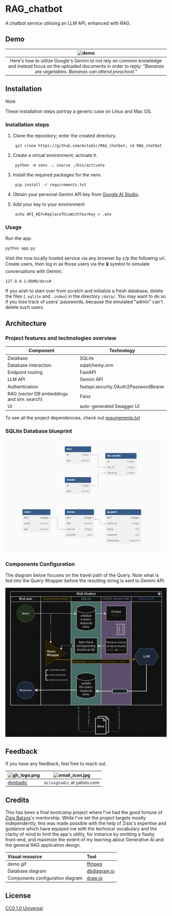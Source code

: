 # RAG_chatbot
A chatbot service utilising an LLM API, enhanced with RAG.
## Demo

| ![demo](/assets/demo.gif) |
|:--------------:|
| Here's how to utilize Google's Gemini to not rely on common knowledge and instead focus on the uploaded documents in order to reply: *"Bananas are vegetables. Bananas can attend preschool."* |

## Installation

> [!NOTE]
> These installation steps portray a generic case on Linux and Mac OS.

### Installation steps

1. Clone the repository; enter the created directory.

        git clone https://github.com/mitadic/RAG_chatbot; cd RAG_chatbot

2. Create a virtual environment; activate it.

        python -m venv .; source ./bin/activate

3. Install the required packages for the venv.

        pip install -r requirements.txt

4. Obtain your personal Gemini API key from [Google AI Studio](https://aistudio.google.com/app/apikey).

5. Add your key to your environment

        echo API_KEY=ReplaceThisWithYourKey > .env

### Usage

Run the app.
```bash
python app.py
```

Visit the now locally hosted service via any browser by c/p the following url. Create users, then log in as those users via the 🔒 symbol to simulate conversations with Gemini.
```
127.0.0.1:8000/docs#
```

If you wish to start over from scratch and initialize a fresh database, delete the files (`.sqlite` and `.index`) in the directory `/data/`. You may want to do so if you lose track of users' passwords, because the emulated "admin" can't delete such users.

## Architecture

### Project features and technologies overview
| Component | Technology |
| --------- | ---------- |
Database | SQLite
Database interaction | sqlalchemy.orm
Endpoint routing | FastAPI
LLM API | Gemini API
Authentication | fastapi.security.OAuth2PasswordBearer
RAG (vector DB embeddings and sim. search) | Faiss
UI | auto-generated Swagger UI

To see all the project dependencies, check out [requirements.txt](/requirements.txt)

### SQLite Database blueprint
![image](/assets/db_design_blueprint.png)

### Components Configuration
The diagram below focuses on the travel path of the Query. Note what is fed into the Query Wrapper before the resulting string is sent to Gemini API.

![image](/assets/query_traversal_diagram.png)

## Feedback

If you have any feedback, feel free to reach out.

| <img src="https://github.githubassets.com/assets/GitHub-Mark-ea2971cee799.png" alt="gh_logo.png" width="15" height="15"/> | <img src="https://cdn3.iconfinder.com/data/icons/web-ui-3/128/Mail-2-512.png" alt="email_icon.jpg" width="15" height="15"/> |
| ------------------------------------------------------------------------------------------------------------------------- | --------------------------------------------------------------------------------------------------------------------------- |
| [@mitadic](github.com/mitadic)                                                                                  | `milosgtadic` at yahoo.com                                                                                                       |

## Credits
This has been a final bootcamp project where I've had the good fortune of [Zisis Batzos](github.com/zisismp4)'s mentorship. While I've set the project targets mostly independently, this was made possible with the help of Zisis's expertise and guidance which have equiped me with the technical vocabulary and the clarity of mind to limit the app's utility, for instance by omitting a flashy front-end, and maximize the extent of my learning about Generative AI and the general RAG application design.

| Visual resource | Tool |
| :---- | :---- |
| demo gif | [ffmpeg](https://www.ffmpeg.org/)
| Database diagram | [dbdiagram.io](https://dbdiagram.io/home) |
| Components configuration diagram | [draw.io](https://www.app.diagrams.net/) |

## License

[CC0 1.0 Universal](/LICENSE)
